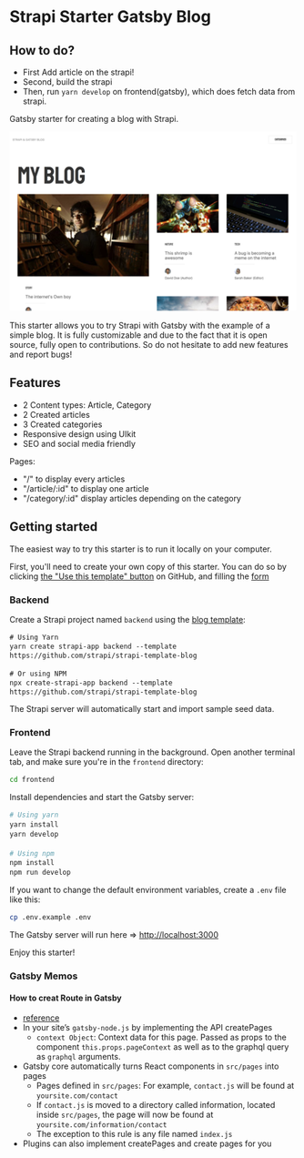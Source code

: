 # Strapi Starter Gatsby Blog

## How to do?

- First Add article on the strapi!
- Second, build the strapi
- Then, run `yarn develop` on frontend(gatsby), which does fetch data from strapi.

Gatsby starter for creating a blog with Strapi.

![screenshot image](/screenshot.png)

This starter allows you to try Strapi with Gatsby with the example of a simple blog. It is fully customizable and due to the fact that it is open source, fully open to contributions. So do not hesitate to add new features and report bugs!

## Features

- 2 Content types: Article, Category
- 2 Created articles
- 3 Created categories
- Responsive design using UIkit
- SEO and social media friendly

Pages:

- "/" to display every articles
- "/article/:id" to display one article
- "/category/:id" display articles depending on the category

## Getting started

The easiest way to try this starter is to run it locally on your computer.

First, you'll need to create your own copy of this starter. You can do so by clicking [the "Use this template" button](https://github.com/strapi/strapi-starter-gatsby-blog/generate) on GitHub, and filling the [form](https://docs.github.com/en/github/creating-cloning-and-archiving-repositories/creating-a-repository-from-a-template)

### Backend

Create a Strapi project named `backend` using the [blog template](https://github.com/strapi/strapi-template-blog):

```
# Using Yarn
yarn create strapi-app backend --template https://github.com/strapi/strapi-template-blog

# Or using NPM
npx create-strapi-app backend --template https://github.com/strapi/strapi-template-blog
```

The Strapi server will automatically start and import sample seed data.

### Frontend

Leave the Strapi backend running in the background. Open another terminal tab, and make sure you're in the `frontend` directory:

```bash
cd frontend
```

Install dependencies and start the Gatsby server:

```bash
# Using yarn
yarn install
yarn develop

# Using npm
npm install
npm run develop
```

If you want to change the default environment variables, create a `.env` file like this:

```sh
cp .env.example .env
```

The Gatsby server will run here => [http://localhost:3000](http://localhost:3000)

Enjoy this starter!

### Gatsby Memos
#### How to creat Route in Gatsby
- [reference](https://www.gatsbyjs.com/docs/routing/)
- In your site’s `gatsby-node.js` by implementing the API createPages
  - `context Object`: Context data for this page. Passed as props to the component `this.props.pageContext` as well as to the graphql query as `graphql` arguments.
- Gatsby core automatically turns React components in `src/pages` into pages
  - Pages defined in `src/pages`: For example, `contact.js` will be found at `yoursite.com/contact`
  - If `contact.js` is moved to a directory called information, located inside `src/pages`, the page will now be found at `yoursite.com/information/contact`
  - The exception to this rule is any file named `index.js`
- Plugins can also implement createPages and create pages for you
